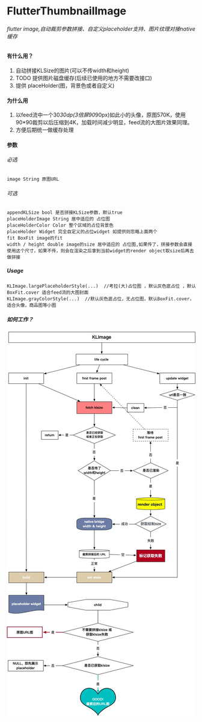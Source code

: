 # FlutterThumbnailImage
###### flutter image,自动裁剪参数拼接、自定义placeholder支持、图片纹理对接native缓存


#### 有什么用？
1. 自动拼接KLSize的图片(可以不传width和height)
2. TODO 提供图片磁盘缓存(后续已使用的地方不需要改接口)
3. 提供 placeHolder(图，背景色或者自定义)
#### 为什么用
1. 以feed流中一个30*30dp(3倍屏90*90px)如此小的头像，原图570K，使用90*90裁剪以后压缩到4K，加载时间减少明显，feed流的大图片效果同理。
2. 方便后期统一做缓存处理


#### 参数
###### 必选
```
image String 原图URL
```

###### 可选

```
appendKLSize bool 是否拼接KLSize参数，默认true
placeHolderImage String 居中适应的 占位图
placeHolderColor Color 整个区域的占位背景色
placeHolder Widget 完全自定义的占位widget 如提供则忽略上面两个
fit BoxFit image的fit
width / height double image的size 居中适应的 占位图,如果传了，拼接参数会直接使用这个尺寸，如果不传，则会在渲染之后拿到当前widget的render object取size后再去做拼接
```
##### Usage 
```
KLImage.largePlaceholderStyle(...)  //考拉(大)占位图 ，默认灰色底占位 ，默认BoxFit.cover 适合feed流的大图封面
KLImage.grayColorStyle(...)  //默认灰色底占位，无占位图，默认BoxFit.cover，适合头像，商品图等小图
```

##### 如何工作？

![flow](https://github.com/imqiuhang/FlutterThumbnailImage/blob/master/1584964057796-deefb231-930c-4f8b-8ab8-a38b0427875e.jpeg)
